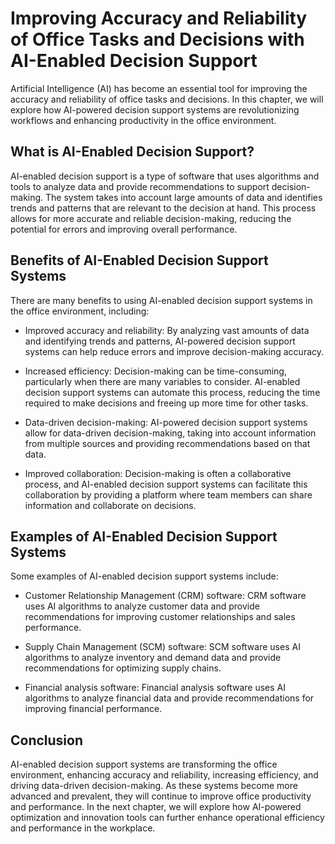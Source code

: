 Improving Accuracy and Reliability of Office Tasks and Decisions with AI-Enabled Decision Support
=====================================================================================================================================================================

Artificial Intelligence (AI) has become an essential tool for improving the accuracy and reliability of office tasks and decisions. In this chapter, we will explore how AI-powered decision support systems are revolutionizing workflows and enhancing productivity in the office environment.

What is AI-Enabled Decision Support?
------------------------------------

AI-enabled decision support is a type of software that uses algorithms and tools to analyze data and provide recommendations to support decision-making. The system takes into account large amounts of data and identifies trends and patterns that are relevant to the decision at hand. This process allows for more accurate and reliable decision-making, reducing the potential for errors and improving overall performance.

Benefits of AI-Enabled Decision Support Systems
-----------------------------------------------

There are many benefits to using AI-enabled decision support systems in the office environment, including:

* Improved accuracy and reliability: By analyzing vast amounts of data and identifying trends and patterns, AI-powered decision support systems can help reduce errors and improve decision-making accuracy.

* Increased efficiency: Decision-making can be time-consuming, particularly when there are many variables to consider. AI-enabled decision support systems can automate this process, reducing the time required to make decisions and freeing up more time for other tasks.

* Data-driven decision-making: AI-powered decision support systems allow for data-driven decision-making, taking into account information from multiple sources and providing recommendations based on that data.

* Improved collaboration: Decision-making is often a collaborative process, and AI-enabled decision support systems can facilitate this collaboration by providing a platform where team members can share information and collaborate on decisions.

Examples of AI-Enabled Decision Support Systems
-----------------------------------------------

Some examples of AI-enabled decision support systems include:

* Customer Relationship Management (CRM) software: CRM software uses AI algorithms to analyze customer data and provide recommendations for improving customer relationships and sales performance.

* Supply Chain Management (SCM) software: SCM software uses AI algorithms to analyze inventory and demand data and provide recommendations for optimizing supply chains.

* Financial analysis software: Financial analysis software uses AI algorithms to analyze financial data and provide recommendations for improving financial performance.

Conclusion
----------

AI-enabled decision support systems are transforming the office environment, enhancing accuracy and reliability, increasing efficiency, and driving data-driven decision-making. As these systems become more advanced and prevalent, they will continue to improve office productivity and performance. In the next chapter, we will explore how AI-powered optimization and innovation tools can further enhance operational efficiency and performance in the workplace.
